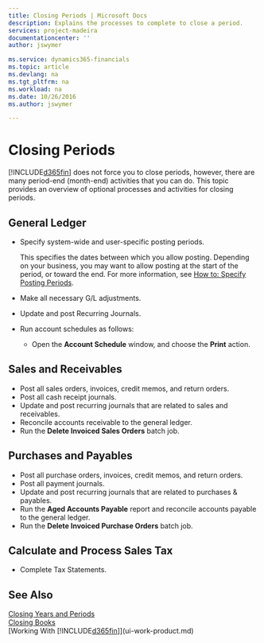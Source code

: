 ```yaml
---
title: Closing Periods | Microsoft Docs
description: Explains the processes to complete to close a period.
services: project-madeira
documentationcenter: ''
author: jswymer

ms.service: dynamics365-financials
ms.topic: article
ms.devlang: na
ms.tgt_pltfrm: na
ms.workload: na
ms.date: 10/26/2016
ms.author: jswymer

---
```

# Closing Periods
[!INCLUDE[d365fin](includes/d365fin_md.md)] does not force you to close periods, however, there are many period-end (month-end) activities that you can do. This topic provides an overview of optional processes and activities for closing periods.  

## General Ledger
* Specify system-wide and user-specific posting periods.  
  
    This specifies the dates between which you allow posting. Depending on your business, you may want to allow posting at the start of the period, or toward the end. For more information, see [How to: Specify Posting Periods](finance-how-specify-posting-periods.md).  
* Make all necessary G/L adjustments.  
* Update and post Recurring Journals.  
  <!--* Process Consolidations-->
* Run account schedules as follows:  
  * Open the **Account Schedule** window, and choose the **Print** action.  

## Sales and Receivables
* Post all sales orders, invoices, credit memos, and return orders.  
* Post all cash receipt journals.  
* Update and post recurring journals that are related to sales and receivables.  
* Reconcile accounts receivable to the general ledger.  
* Run the **Delete Invoiced Sales Orders** batch job.  

## Purchases and Payables
* Post all purchase orders, invoices, credit memos, and return orders.  
* Post all payment journals.  
* Update and post recurring journals that are related to purchases & payables.  
* Run the **Aged Accounts Payable** report and reconcile accounts payable to the general ledger.  
* Run the **Delete Invoiced Purchase Orders** batch job.  

<!-- ### Fixed Assets
* Post all maintenance costs have been posted through the fixed asset journals or invoices.
* Post adjustments.
* Post appreciation.
* Post depreciation.
* Update and post the recurring fixed asset journal.-->

<!--### Intercompany
* Process Intercompany Postings.-->

## Calculate and Process Sales Tax
* Complete Tax Statements.  

## See Also
[Closing Years and Periods](year-close-years-periods.md)  
[Closing Books](year-close-books.md)  
[Working With [!INCLUDE[d365fin](includes/d365fin_md.md)]](ui-work-product.md)

